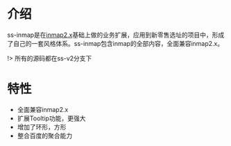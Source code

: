# 介绍

ss-inmap是在[inmap2.x](http://inmap.talkingdata.com/#/index)基础上做的业务扩展，应用到新零售选址的项目中，形成了自己的一套风格体系。ss-inmap包含inmap的全部内容，全面兼容inmap2.x。

!> 所有的源码都在ss-v2分支下


# 特性
- 全面兼容inmap2.x
- 扩展Tooltip功能，更强大
- 增加了环形，方形
- 整合百度的聚合能力